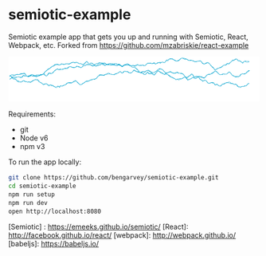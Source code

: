 # semiotic-example

Semiotic example app that gets you up and running with Semiotic, React, Webpack, etc.
Forked from https://github.com/mzabriskie/react-example

![Line Chart](img/screen-shot-semiotic.png)

Requirements:
- git
- Node v6
- npm v3

To run the app locally:

```bash
git clone https://github.com/bengarvey/semiotic-example.git
cd semiotic-example
npm run setup
npm run dev
open http://localhost:8080
```

[Semiotic] : https://emeeks.github.io/semiotic/
[React]: http://facebook.github.io/react/
[webpack]: http://webpack.github.io/
[babeljs]: https://babeljs.io/
